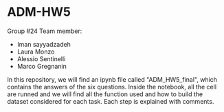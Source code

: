 # ADM-HW5

Group #24 Team member: 
 - Iman sayyadzadeh
 - Laura Monzo
 - Alessio Sentinelli
 - Marco Gregnanin
 
In this repository, we will find an ipynb file called "ADM_HW5_final", which contains the answers of the six questions. Inside the notebook, all the cell are runned and we will find all the function used and how to build the dataset considered for each task. Each step is explained with comments. 

